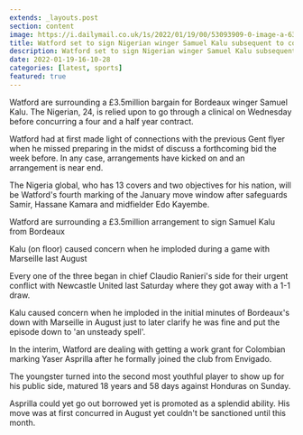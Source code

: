 ```yaml
---
extends: _layouts.post
section: content
image: https://i.dailymail.co.uk/1s/2022/01/19/00/53093909-0-image-a-63_1642552229924.jpg 
title: Watford set to sign Nigerian winger Samuel Kalu subsequent to concurring £3.5m manage Bordeaux 
description: Watford set to sign Nigerian winger Samuel Kalu subsequent to concurring £3.5m manage Bordeaux 
date: 2022-01-19-16-10-28 
categories: [latest, sports] 
featured: true 
--- 
```

Watford are surrounding a £3.5million bargain for Bordeaux winger Samuel Kalu. The Nigerian, 24, is relied upon to go through a clinical on Wednesday before concurring a four and a half year contract.

Watford had at first made light of connections with the previous Gent flyer when he missed preparing in the midst of discuss a forthcoming bid the week before. In any case, arrangements have kicked on and an arrangement is near end.

The Nigeria global, who has 13 covers and two objectives for his nation, will be Watford's fourth marking of the January move window after safeguards Samir, Hassane Kamara and midfielder Edo Kayembe.

Watford are surrounding a £3.5million arrangement to sign Samuel Kalu from Bordeaux

Kalu (on floor) caused concern when he imploded during a game with Marseille last August

Every one of the three began in chief Claudio Ranieri's side for their urgent conflict with Newcastle United last Saturday where they got away with a 1-1 draw.

Kalu caused concern when he imploded in the initial minutes of Bordeaux's down with Marseille in August just to later clarify he was fine and put the episode down to 'an unsteady spell'.

In the interim, Watford are dealing with getting a work grant for Colombian marking Yaser Asprilla after he formally joined the club from Envigado.

The youngster turned into the second most youthful player to show up for his public side, matured 18 years and 58 days against Honduras on Sunday.

Asprilla could yet go out borrowed yet is promoted as a splendid ability. His move was at first concurred in August yet couldn't be sanctioned until this month.